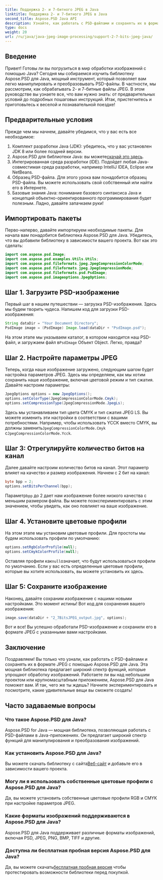 ```yaml
---
title: Поддержка 2- и 7-битного JPEG в Java
linktitle: Поддержка 2- и 7-битного JPEG в Java
second_title: Aspose.PSD Java API
description: Узнайте, как работать с PSD-файлами и сохранять их в формате JPEG в Java с помощью Aspose.PSD. Пошаговое руководство с примерами кода. Идеально подходит как для новичков, так и для профессионалов.
type: docs
weight: 20
url: /ru/java/java-jpeg-image-processing/support-2-7-bits-jpeg-java/
---
```

## Введение
Привет! Готовы ли вы погрузиться в мир обработки изображений с помощью Java? Сегодня мы собираемся изучить библиотеку Aspose.PSD для Java, мощный инструмент, который позволяет вам легко манипулировать и преобразовывать PSD-файлы. В частности, мы рассмотрим, как обрабатывать 2- и 7-битные файлы JPEG. В этом руководстве вы узнаете все, что вам нужно знать: от предварительных условий до подробных пошаговых инструкций. Итак, пристегнитесь и приготовьтесь к веселой и познавательной поездке!
## Предварительные условия
Прежде чем мы начнем, давайте убедимся, что у вас есть все необходимое:
1. Комплект разработки Java (JDK): убедитесь, что у вас установлен JDK 8 или более поздней версии.
2.  Aspose.PSD для библиотеки Java: вы можете[скачай это здесь](https://releases.aspose.com/psd/java/).
3. Интегрированная среда разработки (IDE). Подойдет любая Java-совместимая среда разработки, например IntelliJ IDEA, Eclipse или NetBeans.
4. Образец PSD-файла. Для этого урока вам понадобится образец PSD-файла. Вы можете использовать свой собственный или найти его в Интернете.
5. Базовые знания Java: понимание базового синтаксиса Java и концепций объектно-ориентированного программирования будет полезным.
Ладно, давайте запачкаем руки!
## Импортировать пакеты
Перво-наперво, давайте импортируем необходимые пакеты. Для начала вам понадобится библиотека Aspose.PSD для Java. Убедитесь, что вы добавили библиотеку в зависимости вашего проекта. Вот как это сделать:
```java
import com.aspose.psd.Image;
import com.aspose.psd.examples.Utils.Utils;
import com.aspose.psd.fileformats.jpeg.JpegCompressionColorMode;
import com.aspose.psd.fileformats.jpeg.JpegCompressionMode;
import com.aspose.psd.fileformats.psd.PsdImage;
import com.aspose.psd.imageoptions.JpegOptions;
```
## Шаг 1. Загрузите PSD-изображение
Первый шаг в нашем путешествии — загрузка PSD-изображения. Здесь мы будем творить чудеса. Напишем код для загрузки PSD-изображения:
```java
String dataDir = "Your Document Directory";
PsdImage image = (PsdImage) Image.load(dataDir + "PsdImage.psd");
```
 На этом этапе мы указываем каталог, в котором находится наш PSD-файл, и загружаем файл в`PsdImage` Объект Object. Легко, правда?
## Шаг 2. Настройте параметры JPEG
Теперь, когда наше изображение загружено, следующим шагом будет настройка параметров JPEG. Здесь мы определяем, как мы хотим сохранить наше изображение, включая цветовой режим и тип сжатия. Давайте настроим параметры:
```java
JpegOptions options = new JpegOptions();
options.setColorType(JpegCompressionColorMode.Cmyk);
options.setCompressionType(JpegCompressionMode.JpegLs);
```
 Здесь мы устанавливаем тип цвета CMYK и тип сжатия JPEG LS. Вы можете изменить эти настройки в соответствии с вашими потребностями. Например, чтобы использовать YCCK вместо CMYK, вы должны заменить`JpegCompressionColorMode.Cmyk` с`JpegCompressionColorMode.Ycck`.
## Шаг 3: Отрегулируйте количество битов на канал
Далее давайте настроим количество битов на канал. Этот параметр влияет на качество и размер изображения. Начнем с 2 бит на канал:
```java
byte bpp = 2;
options.setBitsPerChannel(bpp);
```
 Параметр`bpp` до 2 дает нам изображение более низкого качества с меньшим размером файла. Вы можете поэкспериментировать с этим значением, чтобы увидеть, как оно повлияет на ваше изображение.
## Шаг 4. Установите цветовые профили
На этом этапе мы установим цветовые профили. Для простоты мы будем использовать профили по умолчанию:
```java
options.setRgbColorProfile(null);
options.setCmykColorProfile(null);
```
 Оставляя профили как`null`означает, что будут использоваться профили по умолчанию. Если у вас есть определенные цветовые профили, которые вы хотите использовать, вы можете установить их здесь.
## Шаг 5: Сохраните изображение
Наконец, давайте сохраним изображение с нашими новыми настройками. Это момент истины! Вот код для сохранения вашего изображения:
```java
image.save(dataDir + "2_7BitsJPEG_output.jpg", options);
```
Вот и все! Вы успешно обработали PSD-изображение и сохранили его в формате JPEG с указанными вами настройками.
## Заключение
Поздравляем! Вы только что узнали, как работать с PSD-файлами и сохранять их в формате JPEG с помощью Aspose.PSD для Java. Эта мощная библиотека предлагает широкий спектр функций, которые упрощают обработку изображений. Работаете ли вы над небольшим проектом или крупномасштабным приложением, Aspose.PSD для Java поможет вам. И так, чего же ты ждешь? Начните экспериментировать и посмотрите, какие удивительные вещи вы сможете создать!
## Часто задаваемые вопросы
### Что такое Aspose.PSD для Java?
Aspose.PSD for Java — мощная библиотека, позволяющая работать с PSD-файлами в Java-приложениях. Он предлагает широкий спектр функций для манипулирования и преобразования изображений.
### Как установить Aspose.PSD для Java?
 Вы можете скачать библиотеку с сайта[Веб-сайт](https://releases.aspose.com/psd/java/) и добавьте его в зависимости вашего проекта.
### Могу ли я использовать собственные цветовые профили с Aspose.PSD для Java?
Да, вы можете установить собственные цветовые профили RGB и CMYK при настройке параметров JPEG.
### Какие форматы изображений поддерживаются в Aspose.PSD для Java?
Aspose.PSD для Java поддерживает различные форматы изображений, включая PSD, JPEG, PNG, BMP, TIFF и другие.
### Доступна ли бесплатная пробная версия Aspose.PSD для Java?
 Да, вы можете скачать[бесплатная пробная версия](https://releases.aspose.com/) чтобы протестировать возможности библиотеки перед покупкой.